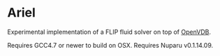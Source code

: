 Ariel
=====

Experimental implementation of a FLIP fluid solver on top of [OpenVDB](http://www.openvdb.org).

Requires GCC4.7 or newer to build on OSX. Requires Nuparu v0.1.14.09.
